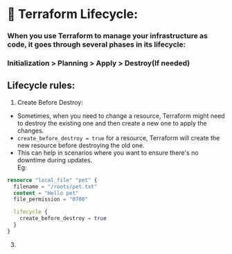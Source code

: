 # 🌱 Terraform Lifecycle:

### When you use Terraform to manage your infrastructure as code, it goes through several phases in its lifecycle:
### Initialization > Planning > Apply > Destroy(If needed)

## Lifecycle rules:
1. Create Before Destroy:
- Sometimes, when you need to change a resource, Terraform might need to destroy the existing one and then create a new one to apply the changes.
- ```create_before_destroy = true``` for a resource, Terraform will create the new resource before destroying the old one.
- This can help in scenarios where you want to ensure there's no downtime during updates.  
Eg:
```tf
resource "local_file" "pet" {
  filename = "/roots/pet.txt"
  content = "Hello pet"
  file_permission = "0700"

  lifecycle {
    create_before_destroy = true
  }
}
```
3. 
